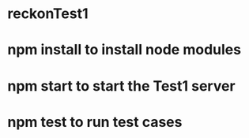 # reckonTest1

# npm install to install node modules

# npm start to start the Test1 server

# npm test to run test cases
